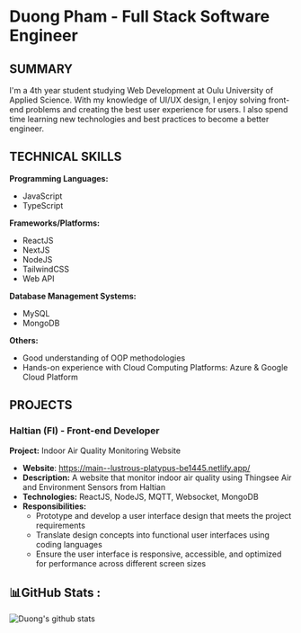 # Duong Pham - Full Stack Software Engineer

## SUMMARY

I'm a 4th year student studying Web Development at Oulu University of Applied Science. With my knowledge of UI/UX design, I enjoy solving front-end problems and creating the best user experience for users. I also spend time learning new technologies and best practices to become a better engineer.

## TECHNICAL SKILLS

**Programming Languages:**

- JavaScript
- TypeScript

**Frameworks/Platforms:**

- ReactJS
- NextJS
- NodeJS
- TailwindCSS
- Web API

**Database Management Systems:**

- MySQL
- MongoDB

**Others:**

- Good understanding of OOP methodologies
- Hands-on experience with Cloud Computing Platforms: Azure & Google Cloud Platform



## PROJECTS

### Haltian (FI) - Front-end Developer

**Project:** Indoor Air Quality Monitoring Website
- **Website**: https://main--lustrous-platypus-be1445.netlify.app/
- **Description:** A website that monitor indoor air quality using Thingsee Air and Environment Sensors from Haltian
- **Technologies:** ReactJS, NodeJS, MQTT, Websocket, MongoDB
- **Responsibilities:**
    - Prototype and develop a user interface design that meets the project requirements
    - Translate design concepts into functional user interfaces using coding languages
    - Ensure the user interface is responsive, accessible, and optimized for performance across different screen sizes

## 📊GitHub Stats :

![Duong's github stats](https://github-readme-stats-git-masterrstaa-rickstaa.vercel.app/api?username=onyxzz&show_icons=true&theme=tokyonight&hide=contribs,prs,issues)

